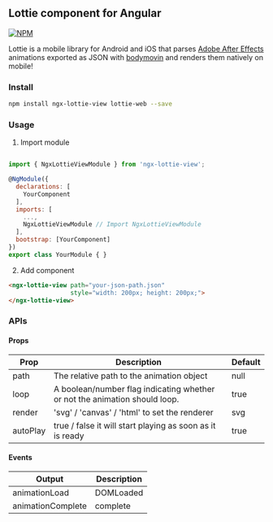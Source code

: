 ## Lottie component for Angular

[![NPM](https://nodei.co/npm/ngx-lottie-view.png?compact=true)](https://nodei.co/npm/ngx-lottie-view/)

Lottie is a mobile library for Android and iOS that parses [Adobe After Effects](http://www.adobe.com/products/aftereffects.html) animations exported as JSON with [bodymovin](https://github.com/bodymovin/bodymovin) and renders them natively on mobile!

### Install

```bash
npm install ngx-lottie-view lottie-web --save
```
 
### Usage

1. Import module

```javascript

import { NgxLottieViewModule } from 'ngx-lottie-view';

@NgModule({
  declarations: [
    YourComponent
  ],
  imports: [
    ...,
    NgxLottieViewModule // Import NgxLottieViewModule
  ],
  bootstrap: [YourComponent]
})
export class YourModule { }

```
2. Add component
```html
<ngx-lottie-view path="your-json-path.json"
                 style="width: 200px; height: 200px;">
</ngx-lottie-view>
```

### APIs
#### Props
| Prop     | Description                                                         | Default |
|----------|---------------------------------------------------------------------|---------|
| path     | The relative path to the animation object                           | null    |
| loop     | A boolean/number flag indicating whether or not the animation should loop. | true    |
| render   | 'svg' / 'canvas' / 'html' to set the renderer                       | svg     |
| autoPlay | true / false it will start playing as soon as it is ready           | true    |

#### Events
| Output            | Description |
|-------------------|-------------|
| animationLoad     | DOMLoaded   |
| animationComplete | complete    |





